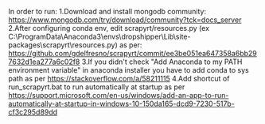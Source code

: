In order to run:
1.Download and install mongodb community: https://www.mongodb.com/try/download/community?tck=docs_server
2.After configuring conda env, edit scrapyrt/resources.py (ex C:\ProgramData\Anaconda3\envs\dropshipper\Lib\site-packages\scrapyrt\resources.py)
 as per: https://github.com/gdelfresno/scrapyrt/commit/ee3be051ea647358a6bb297632d1ea277a6c02f8
3.If you didn't check "Add Anaconda to my PATH environment variable" in anaconda installer you have to add conda to sys path
as per https://stackoverflow.com/a/58211115
4.Add shortcut of run_scrapyrt.bat to run automatically at startup as per https://support.microsoft.com/en-us/windows/add-an-app-to-run-automatically-at-startup-in-windows-10-150da165-dcd9-7230-517b-cf3c295d89dd
